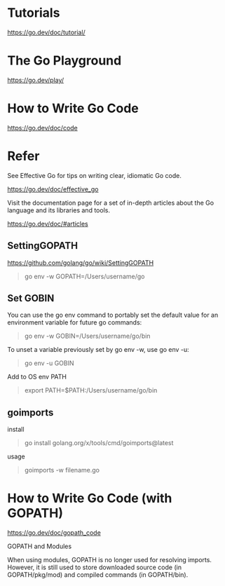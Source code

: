 # Tutorials
https://go.dev/doc/tutorial/

# The Go Playground
https://go.dev/play/


# How to Write Go Code
https://go.dev/doc/code


# Refer
See Effective Go for tips on writing clear, idiomatic Go code.

https://go.dev/doc/effective_go

Visit the documentation page for a set of in-depth articles about the Go language and its libraries and tools.

https://go.dev/doc/#articles

## SettingGOPATH
https://github.com/golang/go/wiki/SettingGOPATH
> go env -w GOPATH=/Users/username/go

## Set GOBIN
You can use the go env command to portably set the default value for an environment variable for future go commands:
> go env -w GOBIN=/Users/username/go/bin

To unset a variable previously set by go env -w, use go env -u:
> go env -u GOBIN

Add to OS env PATH
> export PATH=$PATH:/Users/username/go/bin

## goimports
install
> go install golang.org/x/tools/cmd/goimports@latest

usage
> goimports -w filename.go

# How to Write Go Code (with GOPATH)
https://go.dev/doc/gopath_code


GOPATH and Modules

When using modules, GOPATH is no longer used for resolving imports.
However, it is still used to store downloaded source code (in GOPATH/pkg/mod)
and compiled commands (in GOPATH/bin).
